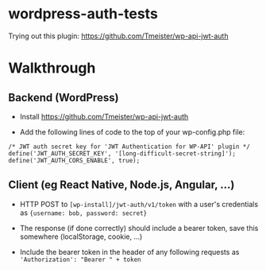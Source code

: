 # wordpress-auth-tests
Trying out this plugin: https://github.com/Tmeister/wp-api-jwt-auth

# Walkthrough
## Backend (WordPress)
- Install https://github.com/Tmeister/wp-api-jwt-auth

- Add the following lines of code to the top of your wp-config.php file:
```
/* JWT auth secret key for 'JWT Authentication for WP-API' plugin */
define('JWT_AUTH_SECRET_KEY', '[long-difficult-secret-string]');
define('JWT_AUTH_CORS_ENABLE', true);
```

## Client (eg React Native, Node.js, Angular, ...)
- HTTP POST to `[wp-install]/jwt-auth/v1/token` with a user's credentials as `{username: bob, password: secret}`

- The response (if done correctly) should include a bearer token, save this somewhere (localStorage, cookie, ...)

- Include the bearer token in the header of any following requests as `'Authorization': "Bearer " + token`
